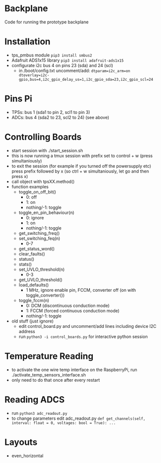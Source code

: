 # Backplane
Code for running the prototype backplane

Installation
============
* tps_pmbus module
    `pip3 install smbus2`
* Adafruit ADS1x15 library
    `pip3 install adafruit-ads1x15`
* configurate i2c bus 4 on pins 23 (sda) and 24 (scl)
    * in /boot/config.txt uncomment/add:
        `dtparam=i2c_arm=on
        dtoverlay=i2c-gpio,bus=4,i2c_gpio_delay_us=1,i2c_gpio_sda=23,i2c_gpio_scl=24`

Pins Pi
=======
* TPSs: bus 1 (sda1 to pin 2, scl1 to pin 3)
* ADCs: bus 4 (sda2 to 23, scl2 to 24) (see above)

Controlling Boards
==================
* start session with ./start_session.sh
* this is now running a tmux session with prefix set to control + w (press simultaniously)
* to exit the session (for example if you turned off the powersupply etc) press prefix followed by x
  (so ctrl + w simultaniously, let go and then press x)
* call object with tpsXX.method()
* function examples
    * toggle_on_off_bit()
        * 0: off
        * 1: on
        * nothing/-1: toggle
    * toggle_en_pin_behaviour(n)
        * 0: ignore
        * 1: on
        * nothing/-1: toggle
    * get_switching_freq()
    * set_switching_feq(n)
        * 0-7
    * get_status_word()
    * clear_faults()
    * status()
    * stats()
    * set_UVLO_threshold(n)
        * 0-3
    * get_UVLO_threshold()
    * load_defaults()
        * 1 MHz, ignore enable pin, FCCM, converter off (on with toggle_converter())
    * toggle_fccm(n)
        * 0: DCM (discontinuous conduction mode)
        * 1: FCCM (forced continuous conduction mode)
        * nothing/-1: toggle
* old stuff (just ignore)
    * edit control_board.py and uncomment/add lines including device I2C address
    * run `python3 -i control_boards.py` for interactive python session

Temperature Reading
===================
* to activate the one wire temp interface on the RaspberryPi, run ./activate_temp_sensors_interface.sh
* only need to do that once after every restart

Reading ADCS
============
* run `python3 adc_readout.py`
* to change parameters edit adc_readout.py 
    `def get_channels(self, interval: float = 0, voltages: bool = True): ...`

Layouts
=======
* even_horizontal
